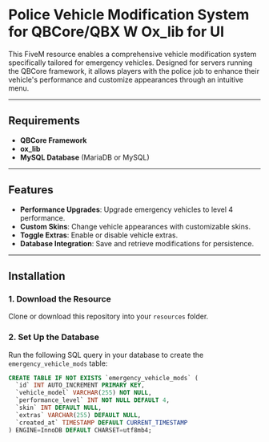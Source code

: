 # Police Vehicle Modification System for QBCore/QBX W Ox_lib for UI

This FiveM resource enables a comprehensive vehicle modification system specifically tailored for emergency vehicles. Designed for servers running the QBCore framework, it allows players with the police job to enhance their vehicle's performance and customize appearances through an intuitive menu.

---

## Requirements

- **QBCore Framework**
- **ox_lib**
- **MySQL Database** (MariaDB or MySQL)

---

## Features

- **Performance Upgrades**: Upgrade emergency vehicles to level 4 performance.
- **Custom Skins**: Change vehicle appearances with customizable skins.
- **Toggle Extras**: Enable or disable vehicle extras.
- **Database Integration**: Save and retrieve modifications for persistence.

---

## Installation

### 1. Download the Resource
Clone or download this repository into your `resources` folder.

### 2. Set Up the Database
Run the following SQL query in your database to create the `emergency_vehicle_mods` table:

```sql
CREATE TABLE IF NOT EXISTS `emergency_vehicle_mods` (
  `id` INT AUTO_INCREMENT PRIMARY KEY,
  `vehicle_model` VARCHAR(255) NOT NULL,
  `performance_level` INT NOT NULL DEFAULT 4,
  `skin` INT DEFAULT NULL,
  `extras` VARCHAR(255) DEFAULT NULL,
  `created_at` TIMESTAMP DEFAULT CURRENT_TIMESTAMP
) ENGINE=InnoDB DEFAULT CHARSET=utf8mb4;
